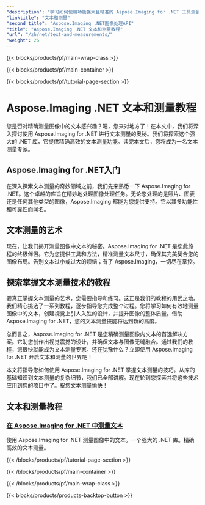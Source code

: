 ```yaml
---
"description": "学习如何使用功能强大且精准的 Aspose.Imaging for .NET 工具测量图像中的文本。探索教程，掌握文本测量技巧。"
"linktitle": "文本和测量"
"second_title": "Aspose.Imaging .NET图像处理API"
"title": "Aspose.Imaging .NET 文本和测量教程"
"url": "/zh/net/text-and-measurements/"
"weight": 26
---
```


{{< blocks/products/pf/main-wrap-class >}}

{{< blocks/products/pf/main-container >}}

{{< blocks/products/pf/tutorial-page-section >}}

# Aspose.Imaging .NET 文本和测量教程


您是否对精确测量图像中的文本感兴趣？嗯，您来对地方了！在本文中，我们将深入探讨使用 Aspose.Imaging for .NET 进行文本测量的奥秘。我们将探索这个强大的 .NET 库，它提供精确高效的文本测量功能。读完本文后，您将成为一名文本测量专家。

## Aspose.Imaging for .NET入门

在深入探索文本测量的奇妙领域之前，我们先来熟悉一下 Aspose.Imaging for .NET。这个卓越的库旨在精妙地处理图像处理任务。无论您处理的是照片、图表还是任何其他类型的图像，Aspose.Imaging 都能为您提供支持。它以其多功能性和可靠性而闻名。

## 文本测量的艺术

现在，让我们揭开测量图像中文本的秘密。Aspose.Imaging for .NET 是您此旅程的终极伴侣。它为您提供工具和方法，精准测量文本尺寸，确保其完美契合您的图像布局。告别文本过小或过大的烦恼；有了 Aspose.Imaging，一切尽在掌控。

## 探索掌握文本测量技术的教程

要真正掌握文本测量的艺术，您需要指导和练习。这正是我们的教程的用武之地。我们精心挑选了一系列教程，逐步指导您完成整个过程。您将学习如何有效地测量图像中的文本，创建视觉上引人入胜的设计，并提升图像的整体质量。借助 Aspose.Imaging for .NET，您的文本测量技能将达到新的高度。

总而言之，Aspose.Imaging for .NET 是您精确测量图像内文本的首选解决方案。它助您创作出视觉震撼的设计，并确保文本与图像无缝融合。通过我们的教程，您很快就能成为文本测量专家。还在犹豫什么？立即使用 Aspose.Imaging for .NET 开启文本和测量的世界吧！

本文将指导您如何使用 Aspose.Imaging for .NET 掌握文本测量的技巧。从库的基础知识到文本测量的复杂细节，我们已全部讲解。现在轮到您探索并将这些技术应用到您的项目中了。祝您文本测量愉快！
## 文本和测量教程
### [在 Aspose.Imaging for .NET 中测量文本](./measure-text/)
使用 Aspose.Imaging for .NET 测量图像中的文本。一个强大的 .NET 库。精确高效的文本测量。

{{< /blocks/products/pf/tutorial-page-section >}}

{{< /blocks/products/pf/main-container >}}

{{< /blocks/products/pf/main-wrap-class >}}

{{< blocks/products/products-backtop-button >}}